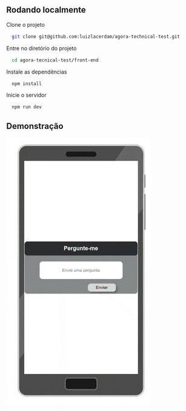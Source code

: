 
## Rodando localmente

Clone o projeto

```bash
  git clone git@github.com:luizlacerdam/agora-technical-test.git
```

Entre no diretório do projeto

```bash
  cd agora-tecnical-test/front-end
```

Instale as dependências

```bash
  npm install
```

Inicie o servidor

```bash
  npm run dev
```


## Demonstração

![gif de demonstração](agora.gif)

